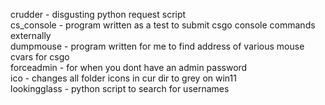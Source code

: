 crudder - disgusting python request script   
cs_console - program written as a test to submit csgo console commands externally   
dumpmouse - program written for me to find address of various mouse cvars for csgo   
forceadmin - for when you dont have an admin password   
ico - changes all folder icons in cur dir to grey on win11   
lookingglass - python script to search for usernames   
